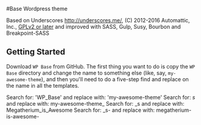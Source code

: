 #Base Wordpress theme

Based on Underscores http://underscores.me/, (C) 2012-2016 Automattic, Inc., [GPLv2 or later](https://www.gnu.org/licenses/gpl-2.0.html) and improved with SASS, Gulp, Susy, Bourbon and Breakpoint-SASS

Getting Started
---------------

Download `WP Base` from GitHub. The first thing you want to do is copy the `WP Base` directory and change the name to something else (like, say, `my-awesome-theme`), and then you'll need to do a five-step find and replace on the name in all the templates.

Search for: 'WP_Base' and replace with: 'my-awesome-theme'
Search for: _s_ and replace with: my-awesome-theme_
Search for:  _s and replace with:  Megatherium_is_Awesome
Search for: _s- and replace with: megatherium-is-awesome-

